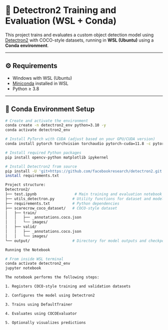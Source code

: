 # 🧠 Detectron2 Training and Evaluation (WSL + Conda)

This project trains and evaluates a custom object detection model using [Detectron2](https://github.com/facebookresearch/detectron2) with COCO-style datasets, running in **WSL (Ubuntu)** using a **Conda environment**.

---

## ⚙️ Requirements

- Windows with WSL (Ubuntu)
- [Miniconda](https://docs.conda.io/en/latest/miniconda.html) installed in WSL
- Python ≥ 3.8

---

## 🧪 Conda Environment Setup

```bash
# Create and activate the environment
conda create -n detectron2_env python=3.10 -y
conda activate detectron2_env

# Install PyTorch with CUDA (adjust based on your GPU/CUDA version)
conda install pytorch torchvision torchaudio pytorch-cuda=11.8 -c pytorch -c nvidia

# Install required Python packages
pip install opencv-python matplotlib ipykernel

# Install Detectron2 from source
pip install -U 'git+https://github.com/facebookresearch/detectron2.git'
install requirements.txt

Project structure:
Detectron2/
├── test.ipynb                 # Main training and evaluation notebook
├── utils_detectron.py        # Utility functions for dataset and model handling
├── requirements.txt          # Python dependencies
├── scarecrow_coco_dataset/   # COCO-style dataset
│   ├── train/
│   │   ├── _annotations.coco.json
│   │   └── images/
│   ├── valid/
│   │   ├── _annotations.coco.json
│   │   └── images/
└── output/                   # Directory for model outputs and checkpoints

Running the Notebook

# From inside WSL terminal
conda activate detectron2_env
jupyter notebook

The notebook performs the following steps:

1. Registers COCO-style training and validation datasets

2. Configures the model using Detectron2

3. Trains using DefaultTrainer

4. Evaluates using COCOEvaluator

5. Optionally visualizes predictions
